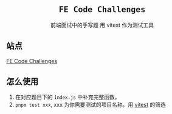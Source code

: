 <h2 align='center'>
  <samp>FE Code Challenges</samp>
</h2>
<p align='center'>前端面试中的手写题 用 vitest 作为测试工具</p>

## 站点

[FE Code Challenges](https://mingyuli97.github.io/fe-code-challenges/)

## 怎么使用

1. 在对应题目下的 `index.js` 中补充完整函数。
2. `pnpm test xxx`, xxx 为你需要测试的项目名称，用 [vitest](https://cn.vitest.dev/guide/filtering.html#cli) 的筛选
